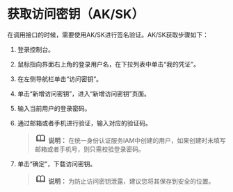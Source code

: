 # 获取访问密钥（AK/SK）<a name="obs_04_0116"></a>

在调用接口的时候，需要使用AK/SK进行签名验证。AK/SK获取步骤如下：

1.  登录控制台。
2.  鼠标指向界面右上角的登录用户名，在下拉列表中单击“我的凭证”。
3.  在左侧导航栏单击“访问密钥”。
4.  单击“新增访问密钥”，进入“新增访问密钥”页面。
5.  输入当前用户的登录密码。
6.  通过邮箱或者手机进行验证，输入对应的验证码。

    >![](public_sys-resources/icon-note.gif) **说明：** 
    >在统一身份认证服务IAM中创建的用户，如果创建时未填写邮箱或者手机号，则只需校验登录密码。

7.  单击“确定”，下载访问密钥。

    >![](public_sys-resources/icon-note.gif) **说明：** 
    >为防止访问密钥泄露，建议您将其保存到安全的位置。


